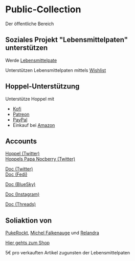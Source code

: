 # Public-Collection

Der öffentliche Bereich


## Soziales Projekt "Lebensmittelpaten" unterstützen

Werde [Lebensmittelpate](https://www.gruenlandstaudenhof.de/cms2/gruenlandstaudenhof/lebensmittelpaten/)

Unterstützen Lebensmittelpaten mittels [Wishlist](https://www.amazon.de/hz/wishlist/ls/12YRIGCAPFNB7) 


## Hoppel-Unterstützung

Unterstütze Hoppel mit 

 - [Kofi](http://ko-fi.com/thedoctor731)
 - [Patreon](https://www.patreon.com/TheDoctor_HP)
 - [PayPal](https://www.paypal.com/donate?hosted_button_id=XCSL2HXTDEXEW)
 - Einkauf bei [Amazon](https://amzn.to/2WC0Iug)

## Accounts
[Hoppel (Twitter)](https://twitter.com/MHoppelpoppel)  
[Hoppels Papa Nocberry (Twitter)](https://twitter.com/NBerryInk)  

[Doc (Twitter)](https://twitter.com/TheDoctor_781)   
[Doc (Fedi)](https://mastodon.social/@TheDoctor512)  

[Doc (BlueSky)](https://bsky.app/profile/thedoctor512.bsky.social)  

[Doc (Instagram)](https://www.instagram.com/thedoctor512?igsh=bjVvYjljb202emwy)

[Doc (Threads)](https://www.threads.net/@thedoctor512)


## Soliaktion von 
[PukeRockt](https://x.com/PukeRockt), [Michel Falkenauge](https://x.com/FalkenaugeM) und [Relandra](https://x.com/Kaffeekeks2) 

[Hier gehts zum Shop](https://www.pukerocktshop.de/Soli-Aktion/)

5€ pro verkauften Artikel zugunsten der Lebensmittelpaten
